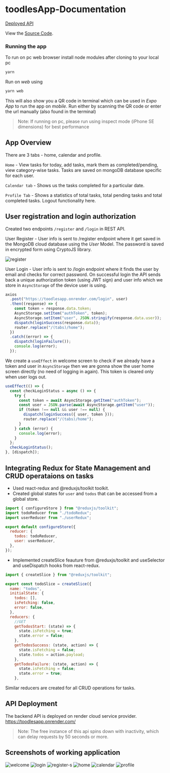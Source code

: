 # toodlesApp-Documentation

[Deployed API](https://toodlesapp.onrender.com)

View the [Source Code](https://github.com/VishalMX3/toodlesApp).

### Running the app

To run on pc web browser install node modules after cloning to your local pc

```bash
yarn
```

Run on _web_ using

```bash
yarn web
```

This will also show you a QR code in terminal which can be used in _Expo App_ to run the app on _mobile_. Run either by scanning the QR code or enter the url manually (also found in the terminal)

> Note: If running on pc, please run using inspect mode (iPhone SE dimensions) for best performance

## App Overview

There are 3 tabs - home, calendar and profile.

`Home` - View tasks for today, add tasks, mark them as completed/pending, view category-wise tasks. Tasks are saved on mongoDB database specific for each user.

`Calendar tab` - Shows us the tasks completed for a particular date.

`Profile Tab` - Shows a statistics of total tasks, total pending tasks and total completed tasks. Logout functionality here.

## User registration and login authorization

Created two endpoints `/register` and `/login` in REST API.

User Register - User info is sent to /register endpoint where it get saved in the MongoDB cloud database using the _User_ Model. The password is saved in encrypted form using CryptoJS library.

![register](assets/register.png)

User Login - User info is sent to /login endpoint where it finds the user by email and checks for correct password. On successful login the API sends back a unique authorization token (using JWT sign) and user info which we store in `AsyncStorage` of the device user is using.

```javascript
axios
  .post("https://toodlesapp.onrender.com/login", user)
  .then((response) => {
    const token = response.data.token;
    AsyncStorage.setItem("authToken", token);
    AsyncStorage.setItem("user", JSON.stringify(response.data.user));
    dispatch(loginSuccess(response.data));
    router.replace("/(tabs)/home");
  })
  .catch((error) => {
    dispatch(loginFailure());
    console.log(error);
  });
```

We create a `useEffect` in welcome screen to check if we already have a token and user in `AsyncStorage` then we are gonna show the user home screen directly (no need of logging in again). This token is cleared only when user logs out.

```javascript
useEffect(() => {
  const checkLoginStatus = async () => {
    try {
      const token = await AsyncStorage.getItem("authToken");
      const user = JSON.parse(await AsyncStorage.getItem("user"));
      if (token !== null && user !== null) {
        dispatch(loginSuccess({ user, token }));
        router.replace("/(tabs)/home");
      }
    } catch (error) {
      console.log(error);
    }
  };
  checkLoginStatus();
}, [dispatch]);
```

## Integrating Redux for State Management and CRUD operataions on tasks

- Used react-redux and @reduxjs/toolkit toolkit.
- Created global states for `user` and `todos` that can be accessed from a global store.

```javascript
import { configureStore } from "@reduxjs/toolkit";
import todoReducer from "./todoRedux";
import userReducer from "./userRedux";

export default configureStore({
  reducer: {
    todos: todoReducer,
    user: userReducer,
  },
});
```

- Implemented createSlice feauture from @reduxjs/toolkit and useSelector and useDispatch hooks from react-redux.

```javascript
import { createSlice } from "@reduxjs/toolkit";

export const todoSlice = createSlice({
  name: "todos",
  initialState: {
    todos: [],
    isFetching: false,
    error: false,
  },
  reducers: {
    //GET
    getTodosStart: (state) => {
      state.isFetching = true;
      state.error = false;
    },
    getTodosSuccess: (state, action) => {
      state.isFetching = false;
      state.todos = action.payload;
    },
    getTodosFailure: (state, action) => {
      state.isFetching = false;
      state.error = true;
    },
```

Similar reducers are created for all CRUD operations for tasks.

## API Deployment

The backend API is deployed on render cloud service provider.
https://toodlesapp.onrender.com/

> Note: The free instance of this api spins down with inactivity, which can delay requests by 50 seconds or more.

## Screenshots of working application

![welcome](assets/welcome.png) ![login](assets/login.png)
![register-s](assets/register-s.png) ![home](assets/home.png)
![calendar](assets/calendar.png) ![profile](assets/profile.png)

